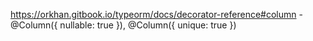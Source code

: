 
https://orkhan.gitbook.io/typeorm/docs/decorator-reference#column - 
@Column({ nullable: true }),  @Column({ unique: true })